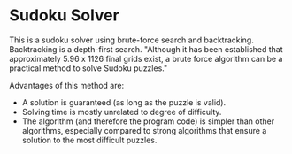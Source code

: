 # Sudoku Solver
This is a sudoku solver using brute-force search and backtracking. Backtracking is a depth-first search.
"Although it has been established that approximately 5.96 x 1126 final grids exist, a brute force algorithm can be a practical method to solve Sudoku puzzles."

Advantages of this method are:
  - A solution is guaranteed (as long as the puzzle is valid).
  - Solving time is mostly unrelated to degree of difficulty.
  - The algorithm (and therefore the program code) is simpler than other algorithms, especially compared to strong algorithms that ensure a solution to the most difficult puzzles.
